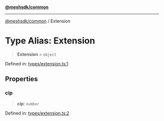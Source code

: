 [**@meshsdk/common**](../README.md)

***

[@meshsdk/common](../globals.md) / Extension

# Type Alias: Extension

> **Extension** = `object`

Defined in: [types/extension.ts:1](https://github.com/MeshJS/mesh/blob/1abde1553cbd7cf2cf4e40197fc0de9e4a7d0f49/packages/mesh-common/src/types/extension.ts#L1)

## Properties

### cip

> **cip**: `number`

Defined in: [types/extension.ts:2](https://github.com/MeshJS/mesh/blob/1abde1553cbd7cf2cf4e40197fc0de9e4a7d0f49/packages/mesh-common/src/types/extension.ts#L2)
